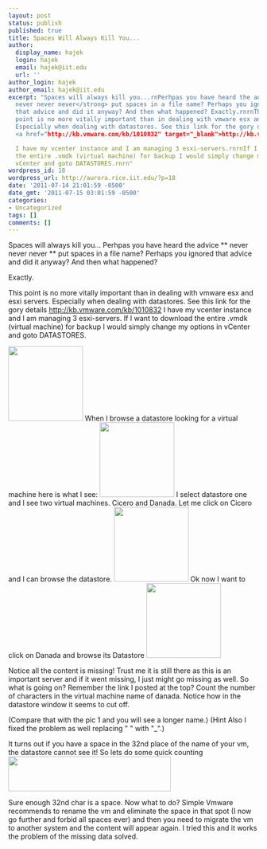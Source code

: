 ```yaml
---
layout: post
status: publish
published: true
title: Spaces Will Always Kill You...
author:
  display_name: hajek
  login: hajek
  email: hajek@iit.edu
  url: ''
author_login: hajek
author_email: hajek@iit.edu
excerpt: "Spaces will always kill you...rnPerhpas you have heard the advice<strong>
  never never never</strong> put spaces in a file name? Perhaps you ignored
  that advice and did it anyway? And then what happened? Exactly.rnrnThis
  point is no more vitally important than in dealing with vmware esx and esxi servers.
  Especially when dealing with datastores. See this link for the gory details
  <a href="http://kb.vmware.com/kb/1010832" target="_blank">http://kb.vmware.com/kb/1010832</a>

  I have my vcenter instance and I am managing 3 esxi-servers.rnrnIf I want to download
  the entire .vmdk (virtual machine) for backup I would simply change my options in
  vCenter and goto DATASTORES.rnrn"
wordpress_id: 18
wordpress_url: http://aurora.rice.iit.edu/?p=18
date: '2011-07-14 21:01:59 -0500'
date_gmt: '2011-07-15 03:01:59 -0500'
categories:
- Uncategorized
tags: []
comments: []
---
```

Spaces will always kill you...
Perhpas you have heard the advice ** never never never ** put spaces in a file name? Perhaps you ignored that advice and did it anyway? And then what happened?

Exactly.

This point is no more vitally important than in dealing with vmware esx and esxi servers. Especially when dealing with datastores. See this link for the gory details <a href="http://kb.vmware.com/kb/1010832" target="_blank">http://kb.vmware.com/kb/1010832</a>
I have my vcenter instance and I am managing 3 esxi-servers.
If I want to download the entire .vmdk (virtual machine) for backup I would simply change my options in vCenter and goto DATASTORES.

<a href="https://forge.sat.iit.edu//2011/07/pic4.png"><img class="alignnone size-thumbnail wp-image-22" title="pic4" src="https://forge.sat.iit.edu//2011/07/pic4-150x150.png" alt="" width="150" height="150" /></a>
When I browse a datastore looking for a virtual machine here is what I see:
<a href="https://forge.sat.iit.edu//2011/07/pic21.png"><img class="alignnone size-thumbnail wp-image-20" title="pic2" src="https://forge.sat.iit.edu//2011/07/pic21-150x150.png" alt="" width="150" height="150" /></a>
I select datastore one and I see two virtual machines. Cicero and
Danada. Let me click on Cicero and I can browse the datastore.
<a href="https://forge.sat.iit.edu//2011/07/pic5.png"><img class="alignnone size-thumbnail wp-image-23" title="pic5" src="https://forge.sat.iit.edu//2011/07/pic5-150x150.png" alt="" width="150" height="150" /></a>
Ok now I want to click on Danada and browse its Datastore
<a href="https://forge.sat.iit.edu//2011/07/picture3.png"><img class="alignnone size-thumbnail wp-image-21" title="picture3" src="https://forge.sat.iit.edu//2011/07/picture3-150x150.png" alt="" width="150" height="150" /></a>

Notice all the content is missing! Trust me it is still there as this is an important server and if it went missing, I just might go missing as well. So what is going on? Remember the link I posted at the top? Count the number of characters in the virtual machine name of danada. Notice how in the datastore window it seems to cut off. 

(Compare that with the pic 1 and you will see a longer name.) (Hint Also I fixed the problem as well replacing " " with "_".)

It turns out if you have a space in the 32nd place of the name of your
vm, the datastore cannot see it!  So lets do some quick counting
<a href="http://aurora.sat.iit.edu/wp-content/uploads/2011/07/32space1.png"><img class="alignnone size-full wp-image-36" title="32space" src="http://aurora.sat.iit.edu/wp-content/uploads/2011/07/32space1.png" alt="" width="327" height="70" /></a>

Sure enough 32nd char is a space. Now what to do? Simple Vmware recommends to rename the vm and eliminate the space in that spot (I now go further and forbid all spaces ever) and then you need to
migrate the vm to another system and the content will appear again. I tried this and it works the problem of the missing data solved.

